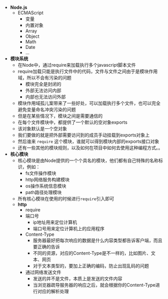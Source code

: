 + **Node.js**
  - ECMAScript
    * 变量
    * 内置对象
    * Array
    * Object
    * Math
    * Date
    * ...
+ **模块系统**
  - 在Node中，通过require来加载执行多个javascript脚本文件
  - require加载只能是执行文件中的代码，文件与文件之间由于是模块作用域，所以不会有污染的问题
    * 模块完全是封闭的
    * 外部无法访问内部
    * 内部也无法访问外部
  - 模块作用域孤儿案带来了一些好处，可以加载执行多个文件，也可以完全避免变量命名冲突污染的问题
  - 但是在某些情况下，模块之间是需要通信的
  - 在每个文件模块中，都提供了一个默认的空对象exports
  - 该对象默认是一个空对象
  - 我们要做的就是把外部需要访问到的成员手动挂载到exports对象上
  - 然后谁来 `require` 这个模块，谁就可以得到模块内部的exports接口对象
  - 还有一些其他的模块规则，以及如何在项目中如何去使用这种编程方式。。
+ **核心模块**
  - 核心模块是由Node提供的一个个具名的模块，他们都有自己特殊的名称标识，例如：
    * fs文件操作模块
    * http网络服务构建模块
    * os操作系统信息模块
    * path路径处理模块
  - 所有核心模块在使用的时候进行`require`引入即可
  - **http**
    * require
    * 端口号
      - ip地址用来定位计算机
      - 端口号用来定位计算机上的应用程序
    * Content-Type
      - 服务器最好把每次响应的数据是什么内容类型都告诉客户端，而且要正确的告诉
      - 不同的资源，对应的Content-Type是不一样的，比如图片、文本、网页
      - 对于文本类型的，要加上正确的编码，防止出现乱码的问题
    - 通过网络发送文件
      * 发送的并不是文件，本质上是发送的文件内容
      * 当浏览器疏导服务器的响应之后，就会根据你的Content-Type进行对应的解析处理